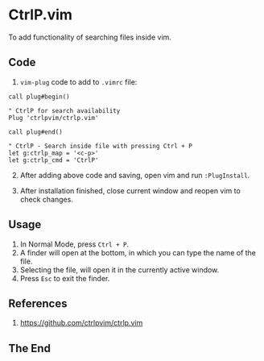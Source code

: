 # CtrlP.vim

To add functionality of searching files inside vim.

## Code

1. `vim-plug` code to add to `.vimrc` file:

```vim
call plug#begin()

" CtrlP for search availability
Plug 'ctrlpvim/ctrlp.vim'

call plug#end()

" CtrlP - Search inside file with pressing Ctrl + P
let g:ctrlp_map = '<c-p>'
let g:ctrlp_cmd = 'CtrlP'
```

2. After adding above code and saving, open vim and run `:PlugInstall`.

3. After installation finished, close current window and reopen vim to check changes.

## Usage

1. In Normal Mode, press `Ctrl + P`.
2. A finder will open at the bottom, in which you can type the name of the file.
3. Selecting the file, will open it in the currently active window.
4. Press `Esc` to exit the finder.

## References

1. https://github.com/ctrlpvim/ctrlp.vim

## The End
